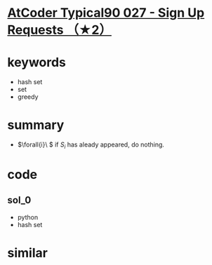 # [AtCoder Typical90 027 - Sign Up Requests （★2）](https://atcoder.jp/contests/typical90/tasks/typical90_aa)


# keywords
- hash set
- set
- greedy


# summary
- $\forall{i}\ $ if $S_i$ has aleady appeared, do nothing.

# code 
## sol_0
- python
- hash set


# similar 
